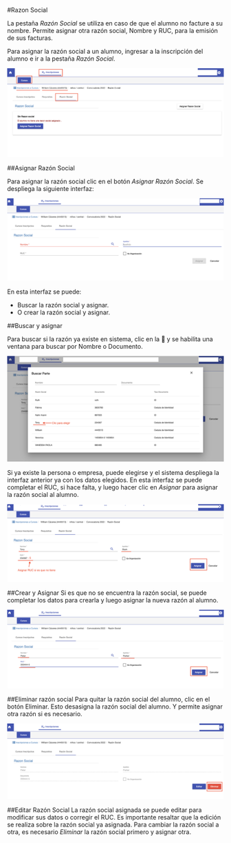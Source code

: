 #Razon Social

La pestaña *Razón Social* se utiliza en caso de que el alumno
no facture a su nombre. Permite asignar otra razón social, Nombre y RUC, para 
la emisión de sus facturas.

Para asignar la razón social a un alumno, ingresar a la inscripción del alumno e ir 
a la pestaña *Razón Social*.

![Acceder Razon Social](img/razon_social_acceso.png)

##Asignar Razón Social

Para asignar la razón social clic en el botón *Asignar Razón Social*. Se despliega
la siguiente interfaz:

![Asignar Razon Social](img/razon_social_asignar.png)

En esta interfaz se puede:

 - Buscar la razón social y asignar.
 - O crear la razón social y asignar.

##Buscar y asignar

Para buscar si la razón ya existe en sistema, clic en la 🔎 y se habilita
una ventana para buscar por Nombre o Documento.

![Razon Social Buscar](img/razon_social_buscar.png)

Si ya existe la persona o empresa, puede elegirse y el sistema
despliega la interfaz anterior ya con los datos elegidos. En esta interfaz
se puede completar el RUC, si hace falta, y luego hacer clic en *Asignar* para
asignar la razón social al alumno.

![Razon Social Elegida](img/razon_social_elegida.png)

##Crear y Asignar
Si es que no se encuentra la razón social, se puede completar los datos para
crearla y luego asignar la nueva razón al alumno.

![Razon Social Crear](img/razon_social_crear.png)

##Eliminar razón social
Para quitar la razón social del alumno, clic en el botón
Eliminar.
Esto desasigna la razón social del alumno. Y permite asignar otra razón si es necesario.

![Razon Social Elminar](img/razon_social_eliminar.png)

##Editar Razón Social
La razón social asignada se puede editar para modificar sus datos o corregir el RUC.
Es importante resaltar que la edición se realiza sobre la razón social ya asignada.
Para cambiar la razón social a otra, es necesario *Eliminar* la razón social primero y asignar otra.


